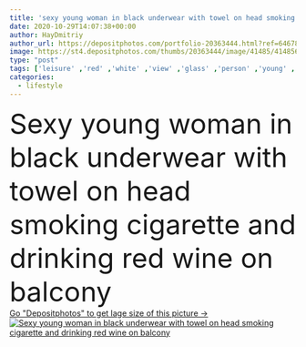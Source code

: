 ```yaml
---
title: 'sexy young woman in black underwear with towel on head smoking cigarette and drinking red wine on balcony'
date: 2020-10-29T14:07:38+00:00
author: HayDmitriy
author_url: https://depositphotos.com/portfolio-20363444.html?ref=64678756
image: https://st4.depositphotos.com/thumbs/20363444/image/41485/414856888/api_thumb_450.jpg?forcejpeg=true
type: "post"
tags: ['leisure' ,'red' ,'white' ,'view' ,'glass' ,'person' ,'young' ,'beauty' ,'outdoor' ,'morning' ,'caucasian' ,'head' ,'brunette' ,'terrace' ,'towel' ,'black' ,'drink' ,'smoke' ,'relax' ,'wine' ,'home' ,'elegant' ,'beverage' ,'woman' ,'lifestyle' ,'body' ,'pleasure' ,'cigarette' ,'tobacco' ,'sexy' ,'attractive' ,'posing' ,'balcony' ,'underwear' ,'low angle' ]
categories: 
  - lifestyle
---
```

<div aling="center">
            <font size="60"> Sexy young woman in black underwear with towel on head smoking cigarette and drinking red wine on balcony</font>   
</div>
<div>
    <a href='https://st4.depositphotos.com/thumbs/20363444/image/41485/414856888/api_thumb_450.jpg?forcejpeg=true?ref=64678756' target=_blank > Go "Depositphotos" to get lage size of this picture ->
        <img href='https://st4.depositphotos.com/thumbs/20363444/image/41485/414856888/api_thumb_450.jpg?forcejpeg=true?ref=64678756' src='https://st4.depositphotos.com/20363444/41485/i/950/depositphotos_414856888-stock-photo-sexy-young-woman-black-underwear.jpg?forcejpeg=true' alt='Sexy young woman in black underwear with towel on head smoking cigarette and drinking red wine on balcony' >
    </a>
</div>
